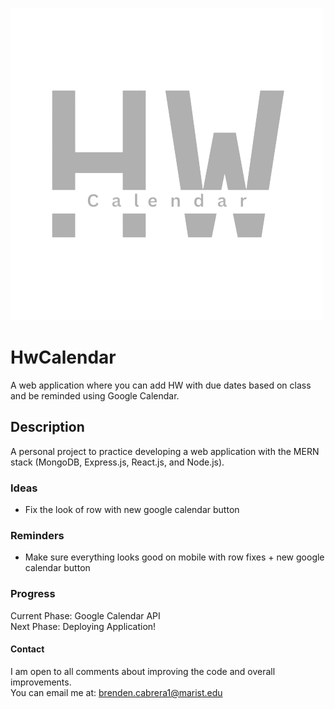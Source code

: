 ![HwCalendar Logo](https://github.com/B-cabrera/hwcalendar-mern/blob/main/src/assets/HwCalendarLogo.png?raw=true)

# HwCalendar
A web application where you can add HW with due dates based on class and be reminded using Google Calendar.

## Description
A personal project to practice developing a web application with the MERN stack (MongoDB, Express.js, React.js, and Node.js).

### Ideas
- Fix the look of row with new google calendar button

### Reminders
- Make sure everything looks good on mobile with row fixes + new google calendar button

### Progress
Current Phase: Google Calendar API        
Next Phase: Deploying Application!

#### Contact
I am open to all comments about improving the code and overall improvements.  
You can email me at: brenden.cabrera1@marist.edu